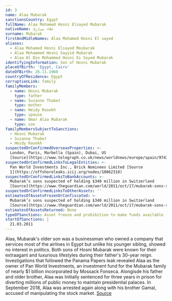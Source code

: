 ```yaml
---
id: 3
name: Alaa Mubarak
sanctionsCountry: Egypt
fullName: Alaa Mohamed Hosni Elsayed Mubarak
nativeName: علاء مبارك‎
surname: Mubarak
firstAndMidleNames: Alaa Mohamed Hosni El sayed
aliases:
  - Alaa Mohamed Hosni Elsayed Moubarak
  - Alaa Mohammed Hosni Sayyid Mubarak
  - Alaa Al Din Mohammed Hosni Ei Sayed Mubarak
identifyingInformation: Son of Hosni Mubarak
placeOfBirth: 'Egypt, Cairo'
dateOfBirth: 26.11.1960
countryOfResidence: Egypt
corruptionLink: family
familyMembers:
  - name: Hosni Mubarak
    type: father
  - name: Suzanne Thabet
    type: mother
  - name: Heidy Rasekh
    type: spouse
  - name: Omar Alaa Mubarak
    type: son
familyMembersSubjectToSanctions:
  - Hosni Mubarak
  - Suzanne Thabet
  - Heidy Rasekh
suspectedOrConfirmedOverseasProperties: >-
  London, Paris, Marbella (Spain), Dubai, US
  [Source](https://www.telegraph.co.uk/news/worldnews/europe/spain/9743470/23-million-of-Hosni-Mubarak-assets-seized-in-Spain.html)
suspectedOrConfirmedLinksToLegalEntities: >-
  Pan World Investments Inc., Brick Nominees Limited [Source
  1](https://offshoreleaks.icij.org/nodes/10062310) 
suspectedOrConfirmedLinksToBankAccounts: >-
  Mubarak’s sons suspected of holding $340 million in Switzerland
  [Source](https://www.theguardian.com/world/2011/oct/17/mubarak-sons-swiss-bank-accounts)
suspectedOrConfirmedLinksToOtherAssets: ''
estimatesOfAssetsFrozenOrConfiscated: >-
  Mubarak’s sons suspected of holding $340 million in Switzerland
  [Source](https://www.theguardian.com/world/2011/oct/17/mubarak-sons-swiss-bank-accounts)
estimatesOfAssetsReturned: None
typeOfSanctions: Asset freeze and prohibition to make funds available
startOfSanctions: |
  21.03.2011
---
```

Alaa, Mubarak's older son was a businessman who owned a company that services 
most of the airlines in Egypt but unlike his younger sibling, showed no interest 
in politics. Both sons of Hosni Mubarak were known for their extraagant and 
luxurious lifestyles during their father's 30-year reign. Investigations that 
followed the Panama Papers leak revealed Alaa as the owner of Pan World 
Investments, an investment fund for the Mubarak family of nearly $1 billion 
incorporated by Mossack Fonseca.
Alongisde his father and older brother, Alaa was Initially sentenced for three 
years in prison for diverting millions of public money to maintain presidential 
palaces.
In September 2018, Alaa was arrested again along with his brother Gamal, accused 
of manipulating the stock market. 
[Source](https://madamasr.com/en/2018/10/01/feature/politics/the-mubaraks-quick-turn-through-the-jailhouse-turnstile/)

